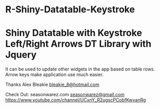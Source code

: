 # R-Shiny-Datatable-Keystroke


Shiny Datatable with Keystroke Left/Right Arrows
DT Library with Jquery
==============

It can be used to update other widgets in the app based on table rows.
Arrow keys make application use much easier.



Thanks
Alex Bleakie
bleakie_8@hotmail.com


Check Out:
seasonwarez.com
seasonwarez@gmail.com
https://www.youtube.com/channel/UCxnY_R2ugscPCobfKwvanRg
